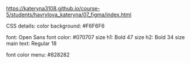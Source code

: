 https://kateryna3108.github.io/course-5/students/havrylova_kateryna/07_figma/index.html

CSS details:
color background: #F6F6F6

font: Open Sans
font color: #070707
size h1: Bold 47
size h2: Bold 34
size main text: Regular 18

font color menu: #828282

